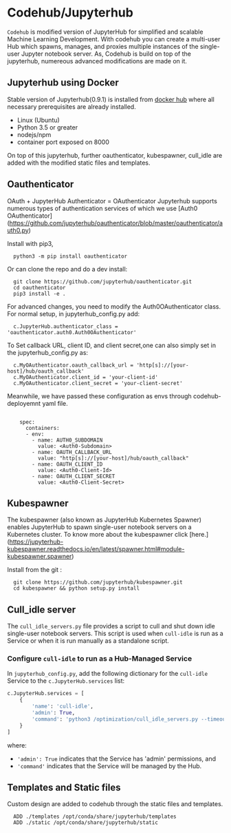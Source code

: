 # Codehub/Jupyterhub

`Codehub` is modified version of JupyterHub for simplified and scalable Machine Learning Development. 
With codehub you can create a multi-user Hub which spawns, manages, and proxies multiple instances of
the single-user Jupyter notebook server. As, Codehub is build on top of the jupyterhub, numereous advanced 
modifications are made on it.  

## Jupyterhub using Docker

Stable version of Jupyterhub(0.9.1) is installed from [docker hub](https://hub.docker.com/r/jupyterhub/jupyterhub/~/dockerfile/)
where all necessary prerequisites are already installed.
* Linux (Ubuntu)
* Python 3.5 or greater
* nodejs/npm
* container port exposed on 8000

On top of this jupyterhub, further oauthenticator, kubespawner, cull_idle are added with the modified static files and templates.  

## Oauthenticator 
OAuth + JupyterHub Authenticator = OAuthenticator
Jupyterhub supports numerous types of authentication services of which we use [Auth0 OAuthenticator]
(https://github.com/jupyterhub/oauthenticator/blob/master/oauthenticator/auth0.py)

Install with pip3, 

      python3 -m pip install oauthenticator
      
Or can clone the repo and do a dev install:

      git clone https://github.com/jupyterhub/oauthenticator.git
      cd oauthenticator
      pip3 install -e .

For advanced changes, you need to modify the Auth0OAuthenticator class. For normal setup, in jupyterhub_config.py add: 
      
      c.JupyterHub.authenticator_class = 'oauthenticator.auth0.Auth0OAuthenticator'

To Set callback URL, client ID, and client secret,one can also simply set in the jupyterhub_config.py as:
      
      c.MyOAuthenticator.oauth_callback_url = 'http[s]://[your-host]/hub/oauth_callback'
      c.MyOAuthenticator.client_id = 'your-client-id'
      c.MyOAuthenticator.client_secret = 'your-client-secret'
 
Meanwhile, we have passed these configuration as envs through codehub-deployemnt yaml file.

``` Deployment
    
    spec:
      containers:
      - env:
        - name: AUTH0_SUBDOMAIN
          value: <Auth0-Subdomain>
        - name: OAUTH_CALLBACK_URL
          value: "http[s]://[your-host]/hub/oauth_callback"
        - name: OAUTH_CLIENT_ID
          value: <Auth0-Client-Id>
        - name: OAUTH_CLIENT_SECRET
          value: <Auth0-Client-Secret>

``` 
## Kubespawner 
The kubespawner (also known as JupyterHub Kubernetes Spawner) enables JupyterHub to spawn single-user notebook
servers on a Kubernetes cluster. To know more about the kubespawner click [here.]
(https://jupyterhub-kubespawner.readthedocs.io/en/latest/spawner.html#module-kubespawner.spawner)

Install from the git : 

      git clone https://github.com/jupyterhub/kubespawner.git
      cd kubespawner && python setup.py install

## Cull_idle server
The `cull_idle_servers.py` file provides a script to cull and shut down idle
single-user notebook servers. This script is used when `cull-idle` is run as
a Service or when it is run manually as a standalone script.


### Configure `cull-idle` to run as a Hub-Managed Service

In `jupyterhub_config.py`, add the following dictionary for the `cull-idle`
Service to the `c.JupyterHub.services` list:

```python
c.JupyterHub.services = [
    {
        'name': 'cull-idle',
        'admin': True,
        'command': 'python3 /optimization/cull_idle_servers.py --timeout=3600'.split(),
    }
]
```

where:

- `'admin': True` indicates that the Service has 'admin' permissions, and
- `'command'` indicates that the Service will be managed by the Hub.
  

## Templates and Static files 
Custom design are added to codehub through the static files and templates.

      ADD ./templates /opt/conda/share/jupyterhub/templates
      ADD ./static /opt/conda/share/jupyterhub/static

